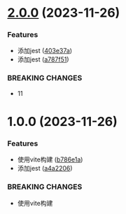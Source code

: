 # [2.0.0](https://github.com/dongjak-extensions/lang-ts/compare/v1.0.0...v2.0.0) (2023-11-26)


### Features

* 添加jest ([403e37a](https://github.com/dongjak-extensions/lang-ts/commit/403e37af75a0174755e3a4b39a2c5da0b520260b))
* 添加jest ([a787f51](https://github.com/dongjak-extensions/lang-ts/commit/a787f5177d9e118155ff153e46c5740d1b3f3c28))


### BREAKING CHANGES

* 11

# 1.0.0 (2023-11-26)


### Features

* 使用vite构建 ([b786e1a](https://github.com/dongjak-extensions/lang-ts/commit/b786e1aa34feca19a3abeca35d8588ee1f6cafb9))
* 添加jest ([a4a2206](https://github.com/dongjak-extensions/lang-ts/commit/a4a2206db89e81c44d6fe255f5c1dd3927c776e7))


### BREAKING CHANGES

* 使用vite构建
